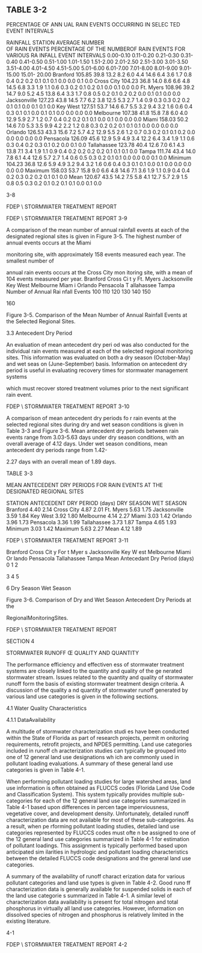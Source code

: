 ## TABLE  3-2 
 
PERCENTAGE  OF  ANN
UAL  RAIN  EVENTS 
OCCURRING  IN  SELEC
TED  EVENT  INTERVALS 
 
RAINFALL 
STATION 
AVERAGE 
NUMBER  
OF 
RAIN 
EVENTS 
PERCENTAGE  OF  THE  NUMBEROF RAIN 
EVENTS  FOR  VARIOUS  RA
INFALL  EVENT  INTERVALS 
0.00-0.10 
0.11-0.20 
0.21-0.30 
0.31-0.40 
0.41-0.50 
0.51-1.00 
1.01-1.50 
1.51-2.00 
2.01-2.50 
2.51-3.00 
3.01-3.50 
3.51-4.00 
4.01-4.50 
4.51-5.00 
5.01-6.00 
6.01-7.00 
7.01-8.00 
8.01-9.00 
9.01-15.00 
15.01- 20.00 
 Branford 105.85 39.8 13.2 8.2 6.0 4.4 14.6 6.4 3.6 1.7 0.8 0.4 0.2 0.2 0.1 0.1 0.1 0.0 0.0 0.1 0.0 
 Cross City 104.23 36.8 14.0 8.6 6.6 4.8 14.5 6.8 3.3 1.9 1.1 0.6 0.3 0.2 0.1 0.2 0.1 0.0 0.1 0.0 0.0 
 Ft. Myers 108.96 39.2 14.7 9.0 5.2 4.5 13.8 6.4 3.3 1.7 0.8 0.5 0.2 0.1 0.2 0.2 0.0 0.1 0.1 0.0 0.0 
 Jacksonville 127.23 43.8 14.5 7.7 6.2 3.8 12.5 5.3 2.7 1.4 0.9 0.3 0.3 0.2 0.2 0.1 0.1 0.0 0.1 0.1 0.0 
 Key West 127.51 53.7 14.6 6.7 5.5 3.2 9.4 3.2 1.6 0.6 0.4 0.3 0.1 0.1 0.0 0.1 0.1 0.0 0.0 0.0 0.0 
 Melbourne 107.38 41.8 15.8 7.8 6.0 4.0 12.9 5.9 2.7 1.2 0.7 0.4 0.2 0.2 0.1 0.1 0.0 0.1 0.0 0.0 0.0 
 Miami 158.03 50.2 14.6 7.0 5.3 3.5 9.9 4.2 2.2 1.2 0.8 0.3 0.2 0.2 0.1 0.1 0.1 0.0 0.0 0.0 0.0 
 Orlando 126.53 43.3 15.6 7.2 5.7 4.2 12.9 5.5 2.6 1.2 0.7 0.3 0.2 0.1 0.1 0.2 0.0 0.0 0.0 0.0 0.0 
 Pensacola 126.09 45.6 12.9 5.9 4.9 3.4 12.2 6.4 3.4 1.9 1.1 0.6 0.3 0.4 0.2 0.3 0.1 0.2 0.0 0.1 0.0 
 Tallahassee 123.78 40.4 12.6 7.0 6.1 4.3 13.8 7.1 3.4 1.9 1.1 0.9 0.4 0.2 0.2 0.2 0.2 0.1 0.1 0.1 0.0 
 Tampa 111.74 43.4 14.0 7.8 6.1 4.4 12.6 5.7 2.7 1.4 0.6 0.5 0.3 0.2 0.1 0.1 0.0 0.0 0.0 0.1 0.0 
Minimum 104.23 36.8 12.6 5.9 4.9 3.2 9.4 3.2 1.6 0.6 0.4 0.3 0.1 0.1 0.0 0.1 0.0 0.0 0.0 0.0 0.0 
Maximum 158.03 53.7 15.8 9.0 6.6 4.8 14.6 7.1 3.6 1.9 1.1 0.9 0.4 0.4 0.2 0.3 0.2 0.2 0.1 0.1 0.0 
Mean 120.67 43.5 14.2 7.5 5.8 4.1 12.7 5.7 2.9 1.5 0.8 0.5 0.3 0.2 0.1 0.2 0.1 0.1 0.0 0.1 0.0 
 
 

 

 

 
3-8 
 
FDEP \ STORMWATER  TREATMENT  REPORT 

FDEP \ STORMWATER  TREATMENT  REPORT 
3-9 
 

 
A comparison of the mean number of annual 
rainfall events at each of the designated 
regional sites is given in Figure 3-5.  The highest number of annual events occurs at the Miami 

monitoring site, with approximately 158 events measured each year.  The smallest number of 

annual rain events occurs at the Cross City mon
itoring site, with a mean of 104 events measured 
per year. 
 Branford
 Cross Ci t y
 Ft. Myers
 Jacksonville
 Key West
 Melbourne
 Miam i
 Orlando
 Pensacola
 T allahassee
 Tampa
Number  of Annual  Rai nfall  Events
100
110
120
130
140
150

160
 
 
Figure 3-5. Comparison of the Mean Number of Annual Rainfall Events at the 
Selected Regional Sites. 
 

 

 
3.3  Antecedent Dry Period
 
 
 An evaluation of mean antecedent dry peri
od was also conducted for the individual rain 
events measured at each of the selected regional 
monitoring sites.  This information was evaluated 
on both a dry season (October-May) and wet seas
on (June-September) basis.  Information on 
antecedent dry period is useful in evaluating recovery times for stormwater management systems 

which must recover stored treatment volumes prior to the next significant rain event. 

FDEP \ STORMWATER  TREATMENT  REPORT 
3-10 
 

 
 A comparison of mean antecedent dry periods fo
r rain events at the selected regional sites 
during dry and wet season conditions is given in 
Table 3-3 and Figure 3-6.  Mean antecedent dry 
periods between rain events range from 3.03-5.63 
days under dry season conditions, with an overall 
average of 4.12 days.  Under wet season conditions, mean antecedent dry periods range from 1.42-

2.27 days with an overall mean of 1.89 days.   
 
 
 

 
 TABLE  3-3 

 

 MEAN  ANTECEDENT  DRY  PERIODS  FOR  RAIN 
EVENTS  AT  THE  DESIGNATED  REGIONAL  SITES
 
 
STATION 
ANTECEDENT  DRY  PERIOD  (days) 
DRY  SEASON 
WET  SEASON 
Branford 4.40 2.14 
Cross City 4.87 2.01 
Ft. Myers 5.63 1.75 
Jacksonville 3.59 1.84 
Key West 3.92 1.80 
Melbourne 4.14 2.27 
Miami 3.03 1.42 
Orlando 3.96 1.73 
Pensacola 3.36 1.99 
Tallahassee 3.73 1.87 
Tampa 4.65 1.93 
Minimum 3.03 1.42 
Maximum 5.63 2.27 
Mean 4.12 1.89 
 
 

FDEP \ STORMWATER  TREATMENT  REPORT 
3-11 
 

 
Branford
Cross Cit y
For t Myer s
Jacksonville
Key W est
Melbourne
Miami
Or lando
Pensacola
Tallahassee
Tampa
Mean Antecedant Dry Period (days)
0
1
2

3
4
5

6
Dry Season 
Wet Season 
 
 
 

 

 

 Figure 3-6. Comparison of Dry and Wet Season Antecedent Dry Periods at the 

   RegionalMonitoringSites. 

FDEP \ STORMWATER  TREATMENT  REPORT 
 
 

 
  
 

 
SECTION  4 
 

 STORMWATER  RUNOFF Œ 
QUALITY  AND  QUANTITY
 
 
 

 The performance efficiency and effectiven
ess of stormwater treatment systems are 
closely linked to the quantity and quality of the ge
nerated stormwater stream.  Issues related to 
the quantity and quality of stormwater runoff form
 the basis of existing stormwater treatment 
design criteria.  A discussion of the quality a
nd quantity of stormwater runoff generated by 
various land use categories is given in the following sections. 

 

 
4.1  Water Quality Characteristics
 
 

4.1.1 DataAvailability
 
 
 A multitude of stormwater characterization studi
es have been conducted within the State of 
Florida as part of research projects, permit m
onitoring requirements, retrofit projects, and NPDES 
permitting.  Land use categories included in runoff ch
aracterization studies can typically be grouped 
into one of 12 general land use designations wh
ich are commonly used in pollutant loading 
evaluations.  A summary of these general land use categories is given in Table 4-1. 

 

 When performing pollutant loading studies for 
large watershed areas, land use information is 
often obtained as FLUCCS codes (Florida Land Use 
Code and Classification System).  This system 
typically provides multiple sub-categories for each 
of the 12 general land use categories summarized 
in Table 4-1 based upon differences in percen
tage imperviousness, vegetative cover, and 
development density.  Unfortunately, detailed runoff 
characterization data are not available for most 
of these sub-categories.  As a result, when pe
rforming pollutant loading studies, detailed land use 
categories represented by FLUCCS codes must ofte
n be assigned to one of the 12 general land use 
categories summarized in Table 4-1 for estimation 
of pollutant loadings.  This assignment is 
typically performed based upon anticipated sim
ilarities in hydrologic and pollutant loading 
characteristics between the detailed FLUCCS code designations and the general land use categories. 

 

 A summary of the availability of runoff charact
erization data for various pollutant categories 
and land use types is given in Table 4-2.  Good runo
ff characterization data is generally available for 
suspended solids in each of the land use categorie
s summarized in Table 4-1.  A similar level of 
characterization data availability is present for 
total nitrogen and total phosphorus in virtually all 
land use categories.  However, information on 
dissolved species of nitrogen and phosphorus is 
relatively limited in the existing literature. 

 

 

 

 

 
4-1 

FDEP \ STORMWATER  TREATMENT  REPORT 
4-2
